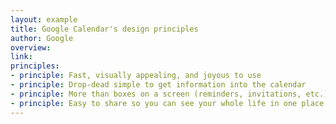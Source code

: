 ```yaml
---
layout: example
title: Google Calendar's design principles
author: Google
overview:
link: 
principles:
- principle: Fast, visually appealing, and joyous to use
- principle: Drop-dead simple to get information into the calendar
- principle: More than boxes on a screen (reminders, invitations, etc.)
- principle: Easy to share so you can see your whole life in one place
---
```

